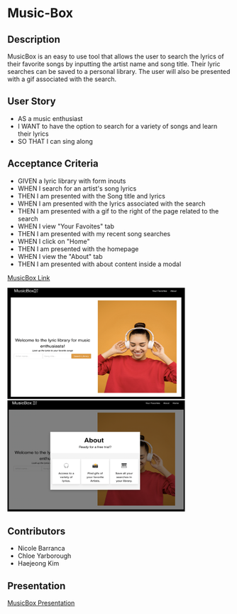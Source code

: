 # Music-Box

## Description
MusicBox is an easy to use tool that allows the user to search the lyrics of their favorite songs by inputting the artist name and song title. Their lyric searches can be saved to a personal library. The user will also be presented with a gif associated with the search.

## User Story
* AS a music enthusiast 
* I WANT to have the option to search for a variety of songs and learn their lyrics
* SO THAT I can sing along

## Acceptance Criteria 
* GIVEN a lyric library with form inouts
* WHEN I search for an artist's song lyrics
* THEN I am presented with the Song title and lyrics
* WHEN I am presented with the lyrics associated with the search
* THEN I am presented with a gif to the right of the page related to the search
* WHEN I view "Your Favoites" tab
* THEN I am presented with my recent song searches
* WHEN I click on "Home"
* THEN I am presented with the homepage
* WHEN I view the "About" tab
* THEN I am presented with about content inside a modal


<a href="https://chloeyarb.github.io/Music-Box/">MusicBox Link</a>

<img src="./assets/images/MusicBox.png" width="400px" height="250px">

<img src="./assets/images/SC.About.png" width="400px" height="250px">

## Contributors

* Nicole Barranca
* Chloe Yarborough
* Haejeong Kim 

## Presentation 

[MusicBox Presentation](https://docs.google.com/presentation/d/1DwUz--XP5Mnku-Kk703JFOEy30h3n9XyzknsLy7edFA/edit?usp=sharing)